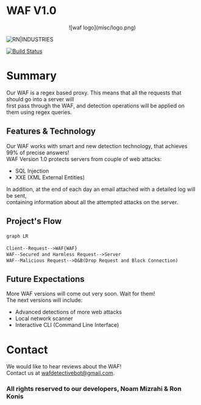 # WAF V1.0
<div align="center">
![waf logo](misc/logo.png)
</div>

![RN|INDUSTRIES](https://cldup.com/dTxpPi9lDf.thumb.png)

[![Build Status](https://travis-ci.org/joemccann/dillinger.svg?branch=master)](https://gitlab.com/magshimim-markez-2021/10/1003/pardes-hana-1003-waf/-/tree/master)

# Summary
Our WAF is a regex based proxy. This means that all the requests that should go into a server will <br>
first pass through the WAF, and detection operations will be applied on them using regex queries.<br>

## Features & Technology
Our WAF works with smart and new detection technology, that achieves 99% of precise answers!<br>
WAF Version 1.0 protects servers from couple of web attacks:
- SQL Injection
- XXE (XML External Entities)

In addition, at the end of each day an email attached with a detailed log will be sent,<br>
containing information about all the attempted attacks on the server.

## Project's Flow
```mermaid
graph LR

Client--Request-->WAF{WAF}
WAF--Secured and Harmless Request-->Server
WAF--Malicious Request-->D&B(Drop Request and Block Connection)
```

## Future Expectations
More WAF versions will come out very soon. Wait for them!<br>
The next versions will include:
- Advanced detections of more web attacks
- Local network scanner
- Interactive CLI (Command Line Interface)

# Contact
We would like to hear reviews about the WAF!<br>
Contact us at [wafdetectivebot@gmail.com](mailto:wafdetectivebot@gmail.com).

### All rights reserved to our developers, Noam Mizrahi & Ron Konis

